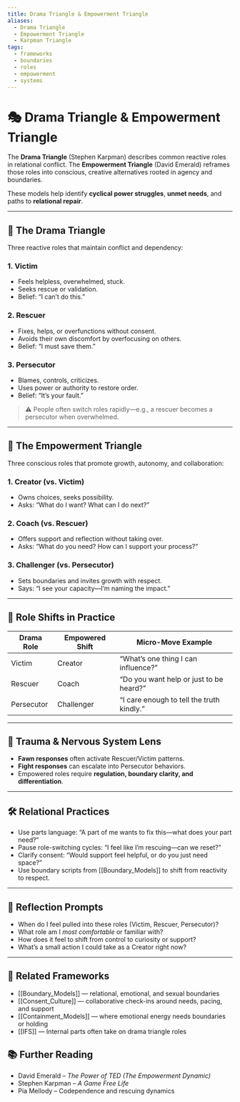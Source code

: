 ```yaml
---
title: Drama Triangle & Empowerment Triangle
aliases:
  - Drama Triangle
  - Empowerment Triangle
  - Karpman Triangle
tags:
  - frameworks
  - boundaries
  - roles
  - empowerment
  - systems
---
```


<!-- @format -->

# 🎭 Drama Triangle & Empowerment Triangle

The **Drama Triangle** (Stephen Karpman) describes common reactive roles in relational conflict. The **Empowerment Triangle** (David Emerald) reframes those roles into conscious, creative alternatives rooted in agency and boundaries.

These models help identify **cyclical power struggles**, **unmet needs**, and paths to **relational repair**.

---

## 🔺 The Drama Triangle

Three reactive roles that maintain conflict and dependency:

### 1. **Victim**

- Feels helpless, overwhelmed, stuck.
- Seeks rescue or validation.
- Belief: “I can’t do this.”

### 2. **Rescuer**

- Fixes, helps, or overfunctions without consent.
- Avoids their own discomfort by overfocusing on others.
- Belief: “I must save them.”

### 3. **Persecutor**

- Blames, controls, criticizes.
- Uses power or authority to restore order.
- Belief: “It’s your fault.”

> ⚠️ People often switch roles rapidly—e.g., a rescuer becomes a persecutor when overwhelmed.

---

## 🔺 The Empowerment Triangle

Three conscious roles that promote growth, autonomy, and collaboration:

### 1. **Creator (vs. Victim)**

- Owns choices, seeks possibility.
- Asks: “What do I want? What can I do next?”

### 2. **Coach (vs. Rescuer)**

- Offers support and reflection without taking over.
- Asks: “What do you need? How can I support your process?”

### 3. **Challenger (vs. Persecutor)**

- Sets boundaries and invites growth with respect.
- Says: “I see your capacity—I’m naming the impact.”

---

## 🔄 Role Shifts in Practice

| Drama Role | Empowered Shift | Micro-Move Example                        |
| ---------- | --------------- | ----------------------------------------- |
| Victim     | Creator         | “What’s one thing I can influence?”       |
| Rescuer    | Coach           | “Do you want help or just to be heard?”   |
| Persecutor | Challenger      | “I care enough to tell the truth kindly.” |

---

## 🧠 Trauma & Nervous System Lens

- **Fawn responses** often activate Rescuer/Victim patterns.
- **Fight responses** can escalate into Persecutor behaviors.
- Empowered roles require **regulation, boundary clarity, and differentiation**.

---

## 🛠 Relational Practices

- Use parts language: “A part of me wants to fix this—what does your part need?”
- Pause role-switching cycles: “I feel like I’m rescuing—can we reset?”
- Clarify consent: “Would support feel helpful, or do you just need space?”
- Use boundary scripts from [[Boundary_Models]] to shift from reactivity to respect.

---

## 💬 Reflection Prompts

- When do I feel pulled into these roles (Victim, Rescuer, Persecutor)?
- What role am I _most comfortable_ or familiar with?
- How does it feel to shift from control to curiosity or support?
- What’s a small action I could take as a Creator right now?

---

## 🔗 Related Frameworks

- [[Boundary_Models]] — relational, emotional, and sexual boundaries
- [[Consent_Culture]] — collaborative check-ins around needs, pacing, and support
- [[Containment_Models]] — where emotional energy needs boundaries or holding
- [[IFS]] — Internal parts often take on drama triangle roles

## 📚 Further Reading

- David Emerald – _The Power of TED (The Empowerment Dynamic)_
- Stephen Karpman – _A Game Free Life_
- Pia Mellody – Codependence and rescuing dynamics
